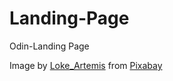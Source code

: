# Landing-Page
Odin-Landing Page


Image by <a href="https://pixabay.com/users/loke_artemis-3430906/?utm_source=link-attribution&amp;utm_medium=referral&amp;utm_campaign=image&amp;utm_content=7107112">Loke_Artemis</a> from <a href="https://pixabay.com/?utm_source=link-attribution&amp;utm_medium=referral&amp;utm_campaign=image&amp;utm_content=7107112">Pixabay</a>